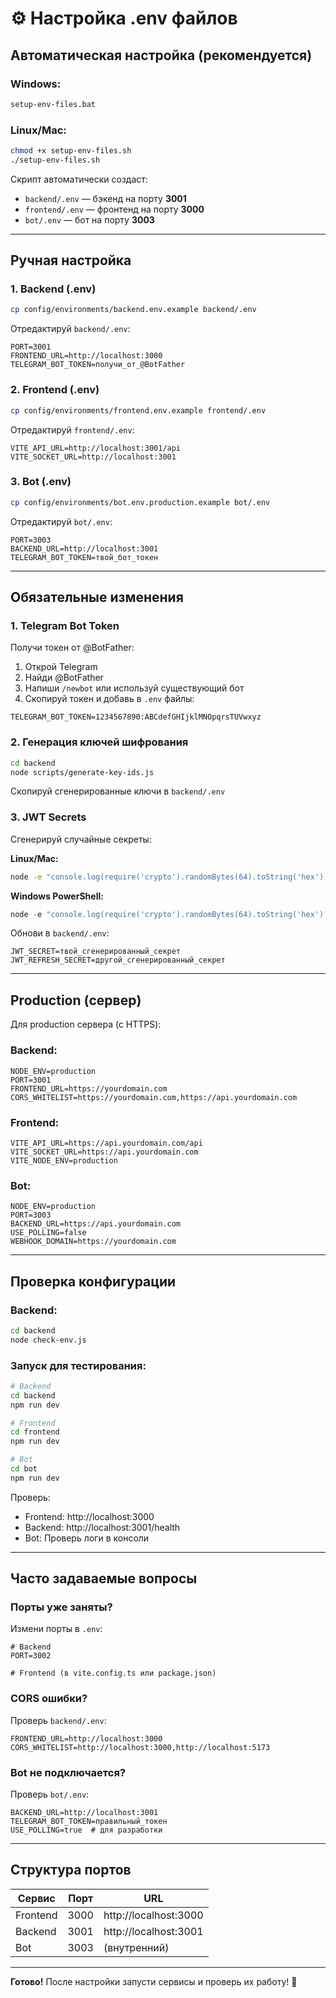 # ⚙️ Настройка .env файлов

## Автоматическая настройка (рекомендуется)

### Windows:
```cmd
setup-env-files.bat
```

### Linux/Mac:
```bash
chmod +x setup-env-files.sh
./setup-env-files.sh
```

Скрипт автоматически создаст:
- `backend/.env` — бэкенд на порту **3001**
- `frontend/.env` — фронтенд на порту **3000**
- `bot/.env` — бот на порту **3003**

---

## Ручная настройка

### 1. Backend (.env)
```bash
cp config/environments/backend.env.example backend/.env
```

Отредактируй `backend/.env`:
```env
PORT=3001
FRONTEND_URL=http://localhost:3000
TELEGRAM_BOT_TOKEN=получи_от_@BotFather
```

### 2. Frontend (.env)
```bash
cp config/environments/frontend.env.example frontend/.env
```

Отредактируй `frontend/.env`:
```env
VITE_API_URL=http://localhost:3001/api
VITE_SOCKET_URL=http://localhost:3001
```

### 3. Bot (.env)
```bash
cp config/environments/bot.env.production.example bot/.env
```

Отредактируй `bot/.env`:
```env
PORT=3003
BACKEND_URL=http://localhost:3001
TELEGRAM_BOT_TOKEN=твой_бот_токен
```

---

## Обязательные изменения

### 1. Telegram Bot Token
Получи токен от @BotFather:
1. Открой Telegram
2. Найди @BotFather
3. Напиши `/newbot` или используй существующий бот
4. Скопируй токен и добавь в `.env` файлы:
```env
TELEGRAM_BOT_TOKEN=1234567890:ABCdefGHIjklMNOpqrsTUVwxyz
```

### 2. Генерация ключей шифрования
```bash
cd backend
node scripts/generate-key-ids.js
```

Скопируй сгенерированные ключи в `backend/.env`

### 3. JWT Secrets
Сгенерируй случайные секреты:

**Linux/Mac:**
```bash
node -e "console.log(require('crypto').randomBytes(64).toString('hex'))"
```

**Windows PowerShell:**
```powershell
node -e "console.log(require('crypto').randomBytes(64).toString('hex'))"
```

Обнови в `backend/.env`:
```env
JWT_SECRET=твой_сгенерированный_секрет
JWT_REFRESH_SECRET=другой_сгенерированный_секрет
```

---

## Production (сервер)

Для production сервера (с HTTPS):

### Backend:
```env
NODE_ENV=production
PORT=3001
FRONTEND_URL=https://yourdomain.com
CORS_WHITELIST=https://yourdomain.com,https://api.yourdomain.com
```

### Frontend:
```env
VITE_API_URL=https://api.yourdomain.com/api
VITE_SOCKET_URL=https://api.yourdomain.com
VITE_NODE_ENV=production
```

### Bot:
```env
NODE_ENV=production
PORT=3003
BACKEND_URL=https://api.yourdomain.com
USE_POLLING=false
WEBHOOK_DOMAIN=https://yourdomain.com
```

---

## Проверка конфигурации

### Backend:
```bash
cd backend
node check-env.js
```

### Запуск для тестирования:
```bash
# Backend
cd backend
npm run dev

# Frontend
cd frontend  
npm run dev

# Bot
cd bot
npm run dev
```

Проверь:
- Frontend: http://localhost:3000
- Backend: http://localhost:3001/health
- Bot: Проверь логи в консоли

---

## Часто задаваемые вопросы

### Порты уже заняты?
Измени порты в `.env`:
```env
# Backend
PORT=3002

# Frontend (в vite.config.ts или package.json)
```

### CORS ошибки?
Проверь `backend/.env`:
```env
FRONTEND_URL=http://localhost:3000
CORS_WHITELIST=http://localhost:3000,http://localhost:5173
```

### Bot не подключается?
Проверь `bot/.env`:
```env
BACKEND_URL=http://localhost:3001
TELEGRAM_BOT_TOKEN=правильный_токен
USE_POLLING=true  # для разработки
```

---

## Структура портов

| Сервис   | Порт | URL                      |
|----------|------|--------------------------|
| Frontend | 3000 | http://localhost:3000    |
| Backend  | 3001 | http://localhost:3001    |
| Bot      | 3003 | (внутренний)             |

---

**Готово!** После настройки запусти сервисы и проверь их работу! 🚀

